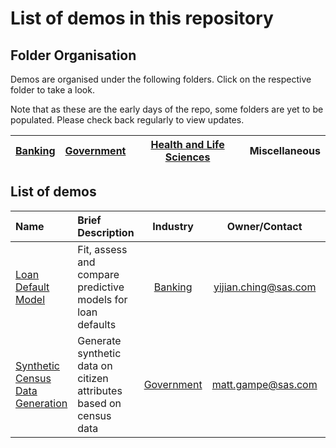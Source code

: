 # List of demos in this repository

## Folder Organisation

Demos are organised under the following folders.  Click on the respective folder to take a look.  

Note that as these are the early days of the repo, some folders are yet to be populated.  Please check back regularly to view updates.

| [Banking](./banking/) | [Government](./government/) | [Health and Life Sciences](./health_life_sciences/) | Miscellaneous |
| :--- | :--- | :-: | :-: |

## List of demos

| Name | Brief Description |Industry | Owner/Contact | Components | Last Update |
| :--- | :--- | :-: | :-: | :-: | :-: |
| [Loan Default Model](./banking/Loan-Default-Models-with-Lending-Club/)| Fit, assess and compare predictive models for loan defaults | [Banking](./banking/) | yijian.ching@sas.com | SAS, Python | 21NOV2024 |
| [Synthetic Census Data Generation](./government/census-synthetic-data-generation/)| Generate synthetic data on citizen attributes based on census data | [Government](./government/) | matt.gampe@sas.com | Python | 21NOV2024 |
